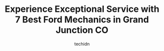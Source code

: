 ---
layout: ampstory
image: https://images.unsplash.com/photo-1577696467479-4c92df55c24a?ixlib=rb-4.0.3&ixid=MnwxMjA3fDB8MHxwaG90by1wYWdlfHx8fGVufDB8fHx8&auto=format&fit=crop&w=640&h=853&q=80
author: techidn
featured: false
description: Entrust your vehicle to the 7 best Ford Mechanic in Grand Junction CO, USA and experience the difference they can make. With their extensive knowledge, state-of-the-art facilities, and commi
title: Experience Exceptional Service with 7 Best Ford Mechanics in Grand Junction CO
cover:
   title: Experience Exceptional Service with 7 Best Ford Mechanics in Grand Junction CO
   subtitle: Rickpate
   background: https://images.unsplash.com/photo-1577696467479-4c92df55c24a?ixlib=rb-4.0.3&ixid=MnwxMjA3fDB8MHxwaG90by1wYWdlfHx8fGVufDB8fHx8&auto=format&fit=crop&w=640&h=853&q=80

pages: 
 - layout: thirds
   top: <h1>#1 Barney Brothers Off-Road and Repair</h1>
   bottom: "<p>Absolutely the best shop in town. I brought them my truck after my dealer messed up several times doing something that should have been simple but refused to do the resea</p>"
   background: https://www.knot35.com/toplist/wp-content/uploads/2023/06/best-ford-mechanic-1-in-grand-junction-co-1685834209.jpeg
   backgroundblur: true
 - layout: thirds
   top: <h1>#2 Firestone Complete Auto Care</h1>
   bottom: "<p>607 24 Rd, Grand Junction, CO 81505, United States</p>"
   background: https://www.knot35.com/toplist/wp-content/uploads/2023/06/best-ford-mechanic-2-in-grand-junction-co-1685834209.jpeg
   cta:
      link: https://www.knot35.com/toplist/experience-exceptional-service-with-7-best-ford-mechanics-in-grand-junction-co/
      text: Experience Exceptional Service with 7 Best Ford Mechanics in Grand Junction CO
 - layout: thirds
   top: <h1>#3 Big O Tires</h1>
   bottom: "<p>2462 US-6 And 50, Grand Junction, CO 81505, United States</p>"
   background: https://www.knot35.com/toplist/wp-content/uploads/2023/06/best-ford-mechanic-3-in-grand-junction-co-1685834210.jpeg
   cta:
      link: https://www.knot35.com/toplist/experience-exceptional-service-with-7-best-ford-mechanics-in-grand-junction-co/
      text: Experience Exceptional Service with 7 Best Ford Mechanics in Grand Junction CO
 - layout: thirds
   top: <h1>#4 Antonellis Advanced Automotive</h1>
   bottom: "<p>365 Bonny St, Grand Junction, CO 81501, United States</p>"
   background: https://images.unsplash.com/photo-1533735380053-eb8d0759b24a?ixlib=rb-4.0.3&ixid=MnwxMjA3fDB8MHxwaG90by1wYWdlfHx8fGVufDB8fHx8&auto=format&fit=crop&w=640&h=853&q=80
   cta:
      link: https://www.knot35.com/toplist/experience-exceptional-service-with-7-best-ford-mechanics-in-grand-junction-co/
      text: Experience Exceptional Service with 7 Best Ford Mechanics in Grand Junction CO
 - layout: thirds
   top: <h1>#5 The Foreign Aid</h1>
   bottom: "<p>574 25 Rd, Grand Junction, CO 81505, United States</p>"
   background: https://images.unsplash.com/photo-1518640467707-6811f4a6ab73?ixlib=rb-4.0.3&ixid=MnwxMjA3fDB8MHxwaG90by1wYWdlfHx8fGVufDB8fHx8&auto=format&fit=crop&w=640&h=853&q=80
   cta:
      link: https://www.knot35.com/toplist/experience-exceptional-service-with-7-best-ford-mechanics-in-grand-junction-co/
      text: Experience Exceptional Service with 7 Best Ford Mechanics in Grand Junction CO
 - layout: thirds
   top: <h1>#6 Katz Automotive INC, Authorized GoodYear Dealer</h1>
   bottom: "<p>1359 Motor St, Grand Junction, CO 81505, United States</p>"
   background: https://images.unsplash.com/photo-1604871000636-074fa5117945?ixlib=rb-4.0.3&ixid=MnwxMjA3fDB8MHxwaG90by1wYWdlfHx8fGVufDB8fHx8&auto=format&fit=crop&w=640&h=853&q=80
   cta:
      link: https://www.knot35.com/toplist/experience-exceptional-service-with-7-best-ford-mechanics-in-grand-junction-co/
      text: Experience Exceptional Service with 7 Best Ford Mechanics in Grand Junction CO
 - layout: thirds
   top: <h1>#7 Family Auto Care and Transmission</h1>
   bottom: "<p>2871 North Ave, Grand Junction, CO 81501, United States</p>"
   background: https://images.unsplash.com/photo-1524169358666-79f22534bc6e?ixlib=rb-4.0.3&ixid=MnwxMjA3fDB8MHxwaG90by1wYWdlfHx8fGVufDB8fHx8&auto=format&fit=crop&w=640&h=853&q=80
   cta:
      link: https://www.knot35.com/toplist/experience-exceptional-service-with-7-best-ford-mechanics-in-grand-junction-co/
      text: Experience Exceptional Service with 7 Best Ford Mechanics in Grand Junction CO
 - layout: thirds
   middle: Continue reading...
   background: https://images.unsplash.com/photo-1608411404720-c8f0417bcdba?ixlib=rb-4.0.3&ixid=MnwxMjA3fDB8MHxwaG90by1wYWdlfHx8fGVufDB8fHx8&auto=format&fit=crop&w=640&h=853&q=80
   cta:
      link: https://www.knot35.com/toplist/experience-exceptional-service-with-7-best-ford-mechanics-in-grand-junction-co/
      text: Experience Exceptional Service with 7 Best Ford Mechanics in Grand Junction CO
      
---